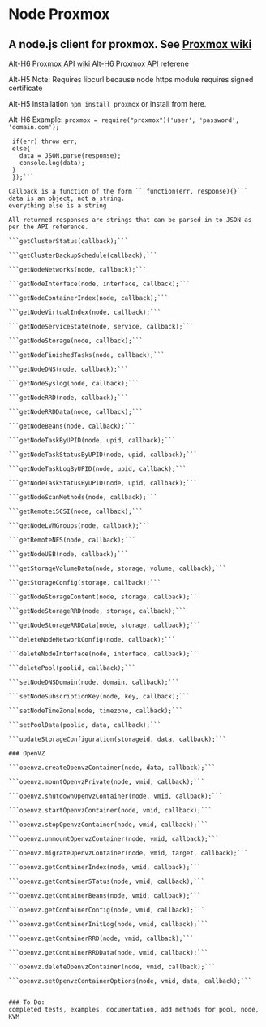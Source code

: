 # Node Proxmox

## A node.js client for proxmox. See [Proxmox wiki](http://pve.proxmox.com/wiki/Main_Page)

Alt-H6 [Proxmox API wiki](http://pve.proxmox.com/wiki/Proxmox_VE_API)
Alt-H6 [Proxmox API referene](http://pve.proxmox.com/pve2-api-doc/)

Alt-H5 Note: Requires libcurl because node https module requires signed certificate

Alt-H5 Installation
  ```npm install proxmox```
or install from here.

Alt-H6 Example:
  ```proxmox = require("proxmox")('user', 'password', 'domain.com');```
  
   ```proxmox.getClusterStatus(function(err, response){
	if(err) throw err;
	else{
	  data = JSON.parse(response);
	  console.log(data);
	}
    });```

Callback is a function of the form ```function(err, response){}```
data is an object, not a string.
everything else is a string

All returned responses are strings that can be parsed in to JSON as per the API reference.

  ```getClusterStatus(callback);```

  ```getClusterBackupSchedule(callback);```

  ```getNodeNetworks(node, callback);```

  ```getNodeInterface(node, interface, callback);```

  ```getNodeContainerIndex(node, callback);```

  ```getNodeVirtualIndex(node, callback);```

  ```getNodeServiceState(node, service, callback);```

  ```getNodeStorage(node, callback);```

  ```getNodeFinishedTasks(node, callback);```

  ```getNodeDNS(node, callback);```

  ```getNodeSyslog(node, callback);```

  ```getNodeRRD(node, callback);```

  ```getNodeRRDData(node, callback);```

  ```getNodeBeans(node, callback);```

  ```getNodeTaskByUPID(node, upid, callback);```

  ```getNodeTaskStatusByUPID(node, upid, callback);```

  ```getNodeTaskLogByUPID(node, upid, callback);```

  ```getNodeTaskStatusByUPID(node, upid, callback);```

  ```getNodeScanMethods(node, callback);```

  ```getRemoteiSCSI(node, callback);```

  ```getNodeLVMGroups(node, callback);```

  ```getRemoteNFS(node, callback);```

  ```getNodeUSB(node, callback);```

  ```getStorageVolumeData(node, storage, volume, callback);```

  ```getStorageConfig(storage, callback);```

  ```getNodeStorageContent(node, storage, callback);```

  ```getNodeStorageRRD(node, storage, callback);```
  
  ```getNodeStorageRRDData(node, storage, callback);```

  ```deleteNodeNetworkConfig(node, callback);```

  ```deleteNodeInterface(node, interface, callback);```

  ```deletePool(poolid, callback);```

  ```setNodeDNSDomain(node, domain, callback);```

  ```setNodeSubscriptionKey(node, key, callback);```

  ```setNodeTimeZone(node, timezone, callback);```

  ```setPoolData(poolid, data, callback);```

  ```updateStorageConfiguration(storageid, data, callback);```

### OpenVZ

  ```openvz.createOpenvzContainer(node, data, callback);```

  ```openvz.mountOpenvzPrivate(node, vmid, callback);```

  ```openvz.shutdownOpenvzContainer(node, vmid, callback);```

  ```openvz.startOpenvzContainer(node, vmid, callback);```

  ```openvz.stopOpenvzContainer(node, vmid, callback);```

  ```openvz.unmountOpenvzContainer(node, vmid, callback);```

  ```openvz.migrateOpenvzContainer(node, vmid, target, callback);```

  ```openvz.getContainerIndex(node, vmid, callback);```

  ```openvz.getContainerSTatus(node, vmid, callback);```

  ```openvz.getContainerBeans(node, vmid, callback);```

  ```openvz.getContainerConfig(node, vmid, callback);```

  ```openvz.getContainerInitLog(node, vmid, callback);```

  ```openvz.getContainerRRD(node, vmid, callback);```

  ```openvz.getContainerRRDData(node, vmid, callback);```

  ```openvz.deleteOpenvzContainer(node, vmid, callback);```

  ```openvz.setOpenvzContainerOptions(node, vmid, data, callback);```
  

### To Do:
completed tests, examples, documentation, add methods for pool, node, KVM

